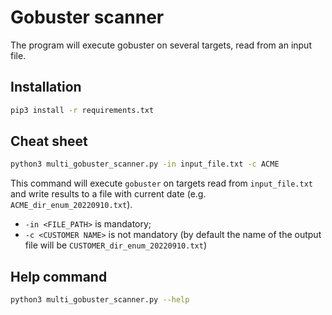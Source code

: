 # Gobuster scanner
The program will execute gobuster on several targets, read from an input file.

## Installation
```bash
pip3 install -r requirements.txt
```

## Cheat sheet
```bash
python3 multi_gobuster_scanner.py -in input_file.txt -c ACME
```
This command will execute `gobuster` on targets read from `input_file.txt` and write results to a file with current date (e.g. `ACME_dir_enum_20220910.txt`).
- `-in <FILE_PATH>` is mandatory;
- `-c <CUSTOMER NAME>` is not mandatory (by default the name of the output file will be `CUSTOMER_dir_enum_20220910.txt`)

## Help command
```bash
python3 multi_gobuster_scanner.py --help
```